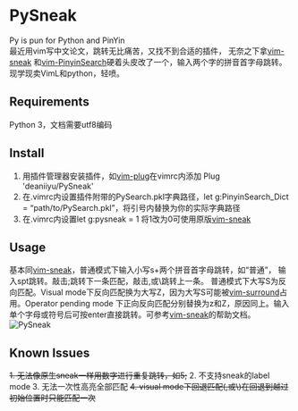 # PySneak
Py is pun for Python and PinYin<br>
最近用vim写中文论文，跳转无比痛苦，又找不到合适的插件，
无奈之下拿[vim-sneak](https://github.com/justinmk/vim-sneak)
和[vim-PinyinSearch](https://github.com/ppwwyyxx/vim-PinyinSearch)硬着头皮改了一个，输入两个字的拼音首字母跳转。现学现卖VimL和python，轻喷。
## Requirements
Python 3，文档需要utf8编码
## Install
1. 用插件管理器安装插件，如[vim-plug](https://github.com/junegunn/vim-plug)在vimrc内添加 Plug 'deaniiyu/PySneak'
2. 在.vimrc内设置插件附带的PySearch.pkl字典路径，let g:PinyinSearch_Dict = “path/to/PySearch.pkl”，将引号内替换为你的实际字典路径
3. 在.vimrc内设置let g:pysneak = 1 将1改为0可使用原版[vim-sneak](https://github.com/justinmk/vim-sneak)
## Usage
基本同[vim-sneak](https://github.com/justinmk/vim-sneak)，普通模式下输入小写s+两个拼音首字母跳转，如“普通”，
输入spt跳转。敲击;跳转下一条匹配，敲击,或\跳转上一条。
普通模式下大写S为反向匹配。Visual mode下反向匹配换为大写Z，因为大写S可能被[vim-surround](https://github.com/tpope/vim-surround)占用。Operator pending mode
下正向反向匹配分别替换为z和Z，原因同上。输入单个字母或符号后可按enter直接跳转。可参考[vim-sneak](https://github.com/justinmk/vim-sneak)的帮助文档。
![PySneak](https://user-images.githubusercontent.com/20110035/80567104-0e824f00-8a27-11ea-9916-a6a9a551467c.gif)
## Known Issues
~~1. 无法像原生sneak一样用数字进行重复跳转，如5;~~
2. 不支持sneak的label mode
3. 无法一次性高亮全部匹配
~~4. visual mode下回退匹配(,或\\)在回退到越过初始位置时只能匹配一次~~

